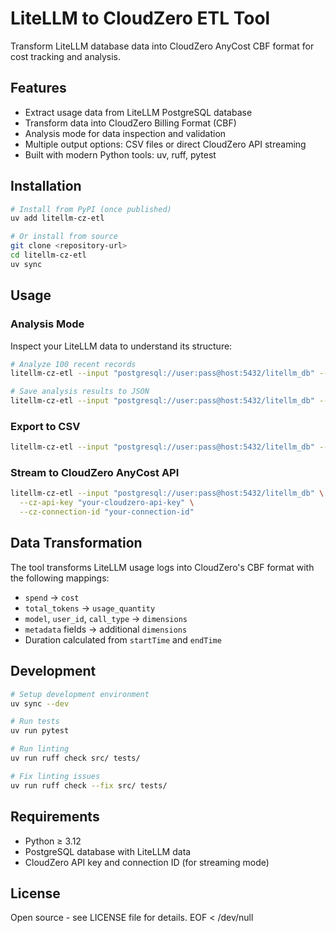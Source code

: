 # LiteLLM to CloudZero ETL Tool

Transform LiteLLM database data into CloudZero AnyCost CBF format for cost tracking and analysis.

## Features

- Extract usage data from LiteLLM PostgreSQL database
- Transform data into CloudZero Billing Format (CBF)
- Analysis mode for data inspection and validation
- Multiple output options: CSV files or direct CloudZero API streaming
- Built with modern Python tools: uv, ruff, pytest

## Installation

```bash
# Install from PyPI (once published)
uv add litellm-cz-etl

# Or install from source
git clone <repository-url>
cd litellm-cz-etl
uv sync
```

## Usage

### Analysis Mode

Inspect your LiteLLM data to understand its structure:

```bash
# Analyze 100 recent records
litellm-cz-etl --input "postgresql://user:pass@host:5432/litellm_db" --analysis 100

# Save analysis results to JSON
litellm-cz-etl --input "postgresql://user:pass@host:5432/litellm_db" --analysis 100 --json analysis.json
```

### Export to CSV

```bash
litellm-cz-etl --input "postgresql://user:pass@host:5432/litellm_db" --csv output.csv
```

### Stream to CloudZero AnyCost API

```bash
litellm-cz-etl --input "postgresql://user:pass@host:5432/litellm_db" \
  --cz-api-key "your-cloudzero-api-key" \
  --cz-connection-id "your-connection-id"
```

## Data Transformation

The tool transforms LiteLLM usage logs into CloudZero's CBF format with the following mappings:

- `spend` → `cost`
- `total_tokens` → `usage_quantity`
- `model`, `user_id`, `call_type` → `dimensions`
- `metadata` fields → additional `dimensions`
- Duration calculated from `startTime` and `endTime`

## Development

```bash
# Setup development environment
uv sync --dev

# Run tests
uv run pytest

# Run linting
uv run ruff check src/ tests/

# Fix linting issues
uv run ruff check --fix src/ tests/
```

## Requirements

- Python ≥ 3.12
- PostgreSQL database with LiteLLM data
- CloudZero API key and connection ID (for streaming mode)

## License

Open source - see LICENSE file for details.
EOF < /dev/null